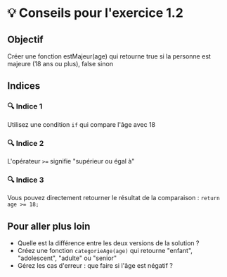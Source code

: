 # 💡 Conseils pour l'exercice 1.2

## Objectif
Créer une fonction estMajeur(age) qui retourne true si la personne est majeure (18 ans ou plus), false sinon

## Indices

### 🔍 Indice 1
Utilisez une condition `if` qui compare l'âge avec 18

### 🔍 Indice 2
L'opérateur `>=` signifie "supérieur ou égal à"

### 🔍 Indice 3
Vous pouvez directement retourner le résultat de la comparaison : `return age >= 18;`


## Pour aller plus loin
- Quelle est la différence entre les deux versions de la solution ?
- Créez une fonction `categorieAge(age)` qui retourne "enfant", "adolescent", "adulte" ou "senior"
- Gérez les cas d'erreur : que faire si l'âge est négatif ?
